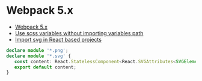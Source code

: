 # Webpack 5.x


- [Webpack 5.x](https://webpack.js.org/)
- [Use scss variables without importing variables path](https://github.com/shakacode/sass-resources-loader)
- [Import svg in React based projects](https://www.npmjs.com/package/@svgr/webpack)
 ```ts
declare module '*.png';
declare module '*.svg' {
	const content: React.StatelessComponent<React.SVGAttributes<SVGElement>>;
	export default content;
}
```
